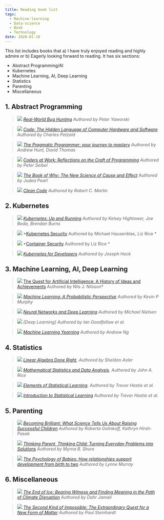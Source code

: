 ```yaml
---
title: Reading book list
tags:
  - Machine-learning
  - Data-science  
  - Book
  - Technology
date: 2020-01-10
---
```


This list includes books that a) I have truly enjoyed reading and highly admire or b) Eagerly 
looking forward to reading. It has six sections:

- Abstract Programming/AI
- Kubernetes
- Machine Learning, AI, Deep Learning
- Statistics
- Parenting
- Miscellaneous

## 1. Abstract Programming

>![](/images/books/Yaworski.jpg)
*[Real-World Bug Hunting] Authored by Peter Yaworski*
 
 >![](/images/books/Petzold.jpg)
*[Code: The Hidden Language of Computer Hardware and Software] Authored by Charles Petzold*
 
>![](/images/books/Thomas.jpg)
*[The Pragmatic Programmer: your journey to mastery] Authored by Andrew Hunt, David Thomas*

>![](/images/books/Seibel.jpg)
*[Coders at Work: Reflections on the Craft of Programming] Authored by Peter Seibel*
 
>![](/images/books/Pearl.jpg) 
*[The Book of Why: The New Science of Cause and Effect] Authored by Judea Pearl*

>![](/images/books/Martin.jpg)
*[Clean Code]  Authored by Robert C. Martin*

## 2. Kubernetes

>![](/images/books/Hightower.jpg)
*[Kubernetes: Up and Running] Authored by Kelsey Hightower, Joe Beda, Brendan Burns*

>![](/images/books/LizRice.jpg)
*[Kubernetes Security] Authored by Michael Hausenblas, Liz Rice *

  
>![](/images/books/LizRice2.jpg)
*[Container Security] Authored by Liz Rice *

>![](/images/books/Heck.jpg)
*[Kubernetes for Developers] Authored by Joseph Heck*
 

## 3. Machine Learning, AI, Deep Learning

>![](/images/books/Nilsson.jpg)
[The Quest for Artificial Intelligence: A History of Ideas and Achievements] Authored by Nils J. Nilsson*

>![](/images/books/Murphy.jpg)
*[Machine Learning: A Probabilistic Perspective] Authored by Kevin P Murphy*

>![](/images/books/Nielsen.png)
*[Neural Networks and Deep Learning]  Authored by Michael Nielsen*


>![](/images/books/Gooodfellow.jpg)
*[Deep Learning] Authored by Ian Goodfellow et al.*


>![](/images/books/AndrewNg.jpg)
*[Machine Learning Yearning] Authored by Andrew Ng*


## 4. Statistics
 
>![](/images/books/Axler.png)
*[Linear Algebra Done Right], Authored by Sheldon Axler*


>![](/images/books/Rice.jpg)
*[Mathematical Statistics and Data Analysis], Authored by John A. Rice*


>![](/images/books/Hestie.jpg)
*[Elements of Statistical Learning], Authored by Trevor Hastie et al.*


>![](/images/books/Hestie2.jpg)
*[Introduction to Statistical Learning]  Authored by Trevor Hastie et al.*

## 5. Parenting

>![](/images/books/Pasek.jpg)
*[Becoming Brilliant: What Science Tells Us About Raising Successful Children] Authored by Roberta Golinkoff, Kathryn Hirsh-Pasek*

>![](/images/books/Shure.jpg)
*[Thinking Parent, Thinking Child: Turning Everyday Problems into Solutions] Authored by Myrna B. Shure*

>![](/images/books/Murray.jpg)
*[The Psychology of Babies: How relationships support development from birth to two] Authored by Lynne Murray* 


## 6. Miscellaneous

>![](/images/books/Jamail.jpg) 
*[The End of Ice: Bearing Witness and Finding Meaning in the Path of Climate Disruption] Authored by Dahr Jamail*

>![](/images/books/Steinhardt.jpg) 
*[The Second Kind of Impossible: The Extraordinary Quest for a New Form of Matter] Authored by Paul Steinhardt*


[Linear Algebra Done Right]: //linear.axler.net/
[Mathematical Statistics and Data Analysis]: //www.amazon.com/Mathematical-Statistics-Data-Analysis-John/dp/0534209343
[Elements of Statistical Learning]: //web.stanford.edu/~hastie/Papers/ESLII.pdf
[Introduction to Statistical Learning]: http://faculty.marshall.usc.edu/gareth-james/ISL/
[Neural Networks and Deep Learning]: http://neuralnetworksanddeeplearning.com/
[The Quest for Artificial Intelligence: A History of Ideas and Achievements]: https://ai.stanford.edu/~nilsson/QAI/qai.pdf
[Machine Learning: A Probabilistic Perspective]: https://www.amazon.com.au/Machine-Learning-Probabilistic-Kevin-Murphy/dp/0262018020
[Kubernetes: Up and Running]: https://www.amazon.com.au/Kubernetes-Up-Running-Brendan-Burns/dp/1492046531/
[Kubernetes Security]: https://learning.oreilly.com/library/view/kubernetes-security/9781492039075/
[Container Security]: https://learning.oreilly.com/library/view/container-security/9781492056690/
[Kubernetes for Developers]: https://learning.oreilly.com/library/view/kubernetes-for-developers/9781788834759/
[Real-World Bug Hunting]: https://www.amazon.com/Real-World-Bug-Hunting-Field-Hacking/dp/1593278616
[Code: The Hidden Language of Computer Hardware and Software]: https://www.amazon.com.au/Code-Language-Computer-Developer-Practices-ebook/dp/B00JDMPOK2
[The Pragmatic Programmer: your journey to mastery]: https://www.amazon.com.au/Pragmatic-Programmer-journey-mastery-Anniversary-ebook/dp/B07VRS84D1
[Coders at Work: Reflections on the Craft of Programming]: https://www.amazon.com.au/Coders-Work-Reflections-Craft-Programming/dp/1430219483
[Machine Learning Yearning]: https://www.deeplearning.ai/machine-learning-yearning/
[Becoming Brilliant: What Science Tells Us About Raising Successful Children]: https://www.amazon.com.au/Becoming-Brilliant-Science-Successful-Children/dp/1433822393/
[Thinking Parent, Thinking Child: Turning Everyday Problems into Solutions]: https://www.amazon.com/Thinking-Parent-Child-Everyday-Solutions/dp/0878227032
[The Psychology of Babies: How relationships support development from birth to two]: https://www.amazon.com.au/Psychology-Babies-relationships-support-development-ebook/dp/B0070TRFIO
[Clean Code]: https://www.amazon.com.au/Clean-Code-Handbook-Software-Craftsmanship/dp/0132350882
[The Book of Why: The New Science of Cause and Effect]: https://www.amazon.com.au/Book-Why-Science-Cause-Effect/dp/046509760X/
[The End of Ice: Bearing Witness and Finding Meaning in the Path of Climate Disruption]: https://www.amazon.com/End-Ice-Bearing-Witness-Disruption-ebook/dp/B079G4NJVD
[The Second Kind of Impossible: The Extraordinary Quest for a New Form of Matter]: https://www.amazon.com.au/Second-Kind-Impossible-Extraordinary-Matter/dp/1476729921/